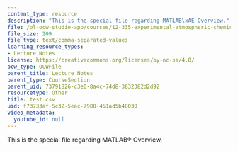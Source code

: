 ```yaml
---
content_type: resource
description: "This is the special file regarding MATLAB\xAE Overview."
file: /ol-ocw-studio-app/courses/12-335-experimental-atmospheric-chemistry-fall-2014/f73733af5c325eac7988451ad5b48030_test.csv
file_size: 209
file_type: text/comma-separated-values
learning_resource_types:
- Lecture Notes
license: https://creativecommons.org/licenses/by-nc-sa/4.0/
ocw_type: OCWFile
parent_title: Lecture Notes
parent_type: CourseSection
parent_uid: 73791826-c3e0-8a4c-74d8-3832382d2d92
resourcetype: Other
title: test.csv
uid: f73733af-5c32-5eac-7988-451ad5b48030
video_metadata:
  youtube_id: null
---
```

This is the special file regarding MATLAB® Overview.